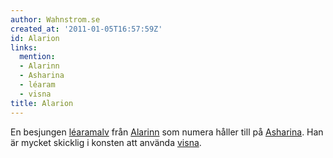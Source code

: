 ```yaml
---
author: Wahnstrom.se
created_at: '2011-01-05T16:57:59Z'
id: Alarion
links:
  mention:
  - Alarinn
  - Asharina
  - léaram
  - visna
title: Alarion
---
```


En besjungen [léaramalv] från [Alarinn] som numera håller till på [Asharina]. Han är mycket skicklig
i konsten att använda [visna].

  [léaramalv]: léaram
  [Alarinn]: Alarinn
  [Asharina]: Asharina
  [visna]: visna